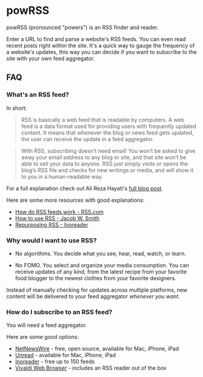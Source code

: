 # powRSS

powRSS (pronounced "powers") is an RSS finder and reader.

Enter a URL to find and parse a website's RSS feeds. You can even read recent posts right within the site. It's a quick way to gauge the frequency of a website's updates, this way you can decide if you want to subscribe to the site with your own feed aggregator.

## FAQ

### What's an RSS feed?

In short:

> RSS is basically a web feed that is readable by computers. A web feed is a data format used for providing users with frequently updated content. It means that whenever the blog or news feed gets updated, the user can receive the update in a feed aggregator.

> With RSS, subscribing doesn’t need email! You won’t be asked to give away your email address to any blog or site, and that site won’t be able to sell your data to anyone. RSS just simply visits or opens the blog’s RSS file and checks for new writings or media, and will show it to you in a human-readable way.

For a full explanation check out Ali Reza Hayati's [full blog post](https://alirezahayati.com/2021/09/11/what-is-rss-really-simple-syndication/).

Here are some more resources with good explanations:

- [How do RSS feeds work - RSS.com](https://rss.com/blog/how-do-rss-feeds-work/)
- [How to use RSS - Jacob W. Smith](https://jacobwsmith.xyz/guides/rss_guide.html)
- [Repurposing RSS - Inoreader](https://www.inoreader.com/cs/blog/2021/01/repurposing-rss-and-how-to-use-its-technology-efficiently-in-2020.html)

### Why would I want to use RSS?

- No algorithms. You decide what you see, hear, read, watch, or learn.

- No FOMO. You select and organize your media consumption. You can receive updates of any kind, from the latest recipe from your favorite food blogger to the newest clothes from your favorite designers.

Instead of manually checking for updates across multiple platforms, new content will be delivered to your feed aggregator _whenever you want_.

### How do I subscribe to an RSS feed?

You will need a feed aggregator.

Here are some good options:

- [NetNewsWire](https://netnewswire.com) - free, open source, available for Mac, iPhone, iPad
- [Unread](https://www.goldenhillsoftware.com/unread/) - available for Mac, iPhone, iPad
- [Inoreader](https://www.inoreader.com) - free up to 150 feeds
- [Vivaldi Web Browser](https://vivaldi.com/features/feed-reader/) - includes an RSS reader out of the box
